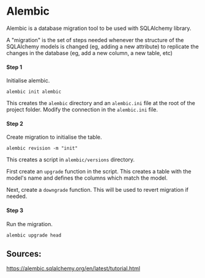 # Alembic
Alembic is a database migration tool to be used with SQLAlchemy library.

A "migration" is the set of steps needed whenever the structure of the SQLAlchemy models is changed (eg, adding a new attribute) to replicate the changes in the database (eg, add a new column, a new table, etc)

#### Step 1
Initialise alembic.
```
alembic init alembic
```
This creates the `alembic` directory and an `alembic.ini` file at the root of the project folder. Modify the connection in the `alembic.ini` file.

#### Step 2
Create migration to initialise the table.
```
alembic revision -m "init"
```
This creates a script in `alembic/versions` directory.

First create an `upgrade` function in the script.
This creates a table with the model's name and defines the columns which match the model.

Next, create a `downgrade` function.
This will be used to revert migration if needed.

#### Step 3
Run the migration.
```
alembic upgrade head
```

## Sources:
https://alembic.sqlalchemy.org/en/latest/tutorial.html
